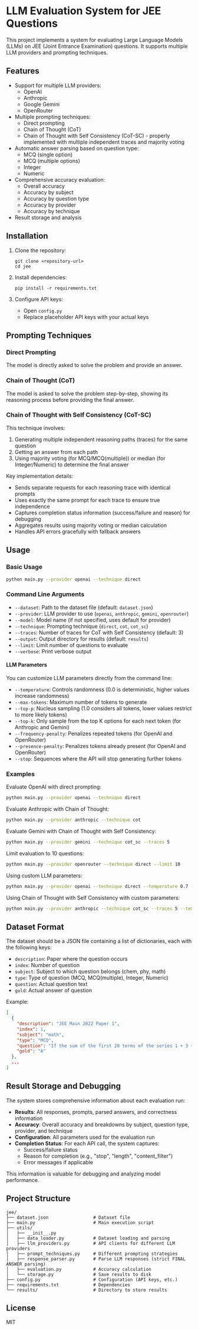 # LLM Evaluation System for JEE Questions

This project implements a system for evaluating Large Language Models (LLMs) on JEE (Joint Entrance Examination) questions. It supports multiple LLM providers and prompting techniques.

## Features

- Support for multiple LLM providers:
  - OpenAI
  - Anthropic
  - Google Gemini
  - OpenRouter
- Multiple prompting techniques:
  - Direct prompting
  - Chain of Thought (CoT)
  - Chain of Thought with Self Consistency (CoT-SC) - properly implemented with multiple independent traces and majority voting
- Automatic answer parsing based on question type:
  - MCQ (single option)
  - MCQ (multiple options)
  - Integer
  - Numeric
- Comprehensive accuracy evaluation:
  - Overall accuracy
  - Accuracy by subject
  - Accuracy by question type
  - Accuracy by provider
  - Accuracy by technique
- Result storage and analysis

## Installation

1. Clone the repository:
   ```
   git clone <repository-url>
   cd jee
   ```

2. Install dependencies:
   ```
   pip install -r requirements.txt
   ```

3. Configure API keys:
   - Open `config.py`
   - Replace placeholder API keys with your actual keys

## Prompting Techniques

### Direct Prompting
The model is directly asked to solve the problem and provide an answer.

### Chain of Thought (CoT)
The model is asked to solve the problem step-by-step, showing its reasoning process before providing the final answer.

### Chain of Thought with Self Consistency (CoT-SC)
This technique involves:
1. Generating multiple independent reasoning paths (traces) for the same question
2. Getting an answer from each path
3. Using majority voting (for MCQ/MCQ(multiple)) or median (for Integer/Numeric) to determine the final answer

Key implementation details:
- Sends separate requests for each reasoning trace with identical prompts
- Uses exactly the same prompt for each trace to ensure true independence
- Captures completion status information (success/failure and reason) for debugging
- Aggregates results using majority voting or median calculation
- Handles API errors gracefully with fallback answers

## Usage

### Basic Usage

```bash
python main.py --provider openai --technique direct
```

### Command Line Arguments

- `--dataset`: Path to the dataset file (default: `dataset.json`)
- `--provider`: LLM provider to use (`openai`, `anthropic`, `gemini`, `openrouter`)
- `--model`: Model name (if not specified, uses default for provider)
- `--technique`: Prompting technique (`direct`, `cot`, `cot_sc`)
- `--traces`: Number of traces for CoT with Self Consistency (default: 3)
- `--output`: Output directory for results (default: `results`)
- `--limit`: Limit number of questions to evaluate
- `--verbose`: Print verbose output

#### LLM Parameters

You can customize LLM parameters directly from the command line:

- `--temperature`: Controls randomness (0.0 is deterministic, higher values increase randomness)
- `--max-tokens`: Maximum number of tokens to generate
- `--top-p`: Nucleus sampling (1.0 considers all tokens, lower values restrict to more likely tokens)
- `--top-k`: Only sample from the top K options for each next token (for Anthropic and Gemini)
- `--frequency-penalty`: Penalizes repeated tokens (for OpenAI and OpenRouter)
- `--presence-penalty`: Penalizes tokens already present (for OpenAI and OpenRouter)
- `--stop`: Sequences where the API will stop generating further tokens

### Examples

Evaluate OpenAI with direct prompting:
```bash
python main.py --provider openai --technique direct
```

Evaluate Anthropic with Chain of Thought:
```bash
python main.py --provider anthropic --technique cot
```

Evaluate Gemini with Chain of Thought with Self Consistency:
```bash
python main.py --provider gemini --technique cot_sc --traces 5
```

Limit evaluation to 10 questions:
```bash
python main.py --provider openrouter --technique direct --limit 10
```

Using custom LLM parameters:
```bash
python main.py --provider openai --technique direct --temperature 0.7 --max-tokens 2000
```

Using Chain of Thought with Self Consistency with custom parameters:
```bash
python main.py --provider anthropic --technique cot_sc --traces 5 --temperature 0.2 --top-p 0.9
```

## Dataset Format

The dataset should be a JSON file containing a list of dictionaries, each with the following keys:

- `description`: Paper where the question occurs
- `index`: Number of question
- `subject`: Subject to which question belongs (chem, phy, math)
- `type`: Type of question (MCQ, MCQ(multiple), Integer, Numeric)
- `question`: Actual question text
- `gold`: Actual answer of question

Example:
```json
[
  {
    "description": "JEE Main 2022 Paper 1",
    "index": 1,
    "subject": "math",
    "type": "MCQ",
    "question": "If the sum of the first 20 terms of the series 1 + 3 + 5 + ... is equal to the sum of the first n terms of the series 2 + 4 + 6 + ..., then the value of n is:",
    "gold": "A"
  },
  ...
]
```

## Result Storage and Debugging

The system stores comprehensive information about each evaluation run:

- **Results**: All responses, prompts, parsed answers, and correctness information
- **Accuracy**: Overall accuracy and breakdowns by subject, question type, provider, and technique
- **Configuration**: All parameters used for the evaluation run
- **Completion Status**: For each API call, the system captures:
  - Success/failure status
  - Reason for completion (e.g., "stop", "length", "content_filter")
  - Error messages if applicable

This information is valuable for debugging and analyzing model performance.

## Project Structure

```
jee/
├── dataset.json                 # Dataset file
├── main.py                      # Main execution script
├── utils/
│   ├── __init__.py
│   ├── data_loader.py           # Dataset loading and parsing
│   ├── llm_providers.py         # API clients for different LLM providers
│   ├── prompt_techniques.py     # Different prompting strategies
│   ├── response_parser.py       # Parse LLM responses (strict FINAL ANSWER parsing)
│   ├── evaluation.py            # Accuracy calculation
│   └── storage.py               # Save results to disk
├── config.py                    # Configuration (API keys, etc.)
├── requirements.txt             # Dependencies
└── results/                     # Directory to store results
```

## License

MIT
